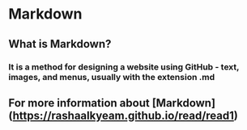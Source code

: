 # Markdown
## What is Markdown?
### It is a method for designing a website using GitHub - text, images, and menus, usually with the extension .md

## For more information about [Markdown] (https://rashaalkyeam.github.io/read/read1)
